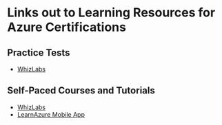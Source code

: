 # Links out to Learning Resources for Azure Certifications

## Practice Tests
- [WhizLabs](https://www.whizlabs.com/)

## Self-Paced Courses and Tutorials
- [WhizLabs](https://www.whizlabs.com/)
- [LearnAzure Mobile App](https://learnazure.app/)
